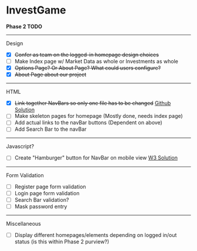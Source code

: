 # InvestGame


__Phase 2 TODO__

---

Design
- [X] ~~Confer as team on the logged-in homepage design choices~~
- [ ] Make Index page w/ Market Data as whole or Investments as whole
- [X] ~~Options Page? Or About Page? What could users configure?~~
- [X] ~~About Page about our project~~

---

HTML
- [X] ~~Link together NavBars so only one file has to be changed~~ [Github Solution](https://stackoverflow.com/questions/31954089/how-can-i-reuse-a-navigation-bar-on-multiple-pages)
- [ ] Make skeleton pages for homepage (Mostly done, needs index page)
- [ ] Add actual links to the navBar buttons (Dependent on above)
- [ ] Add Search Bar to the navBar

---

Javascript?
- [ ] Create "Hamburger" button for NavBar on mobile view [W3 Solution](https://www.w3schools.com/howto/howto_css_menu_icon.asp)

---

Form Validation
- [ ] Register page form validation
- [ ] Login page form validation
- [ ] Search Bar validation?
- [ ] Mask password entry

---

Miscellaneous
- [ ] Display different homepages/elements depending on logged in/out status (is this within Phase 2 purview?)
